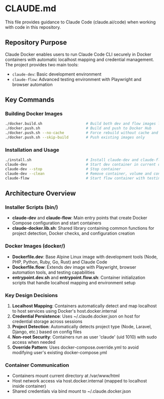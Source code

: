 # CLAUDE.md

This file provides guidance to Claude Code (claude.ai/code) when working with code in this repository.

## Repository Purpose

Claude Docker enables users to run Claude Code CLI securely in Docker containers with automatic localhost mapping and credential management. The project provides two main tools:
- `claude-dev`: Basic development environment
- `claude-flow`: Advanced testing environment with Playwright and browser automation

## Key Commands

### Building Docker Images
```bash
./docker.build.sh                    # Build both dev and flow images locally
./docker.push.sh                     # Build and push to Docker Hub
./docker.push.sh --no-cache          # Force rebuild without cache and push
./docker.push.sh --skip-build        # Push existing images only
```

### Installation and Usage
```bash
./install.sh                         # Install claude-dev and claude-flow globally
claude-dev                           # Start dev container in current directory
claude-dev --stop                    # Stop container
claude-dev --clean                   # Remove container, volume and config
claude-flow                          # Start flow container with testing tools
```

## Architecture Overview

### Installer Scripts (bin/)
- **claude-dev** and **claude-flow**: Main entry points that create Docker Compose configuration and start containers
- **claude-docker.lib.sh**: Shared library containing common functions for project detection, Docker checks, and configuration creation

### Docker Images (docker/)
- **Dockerfile.dev**: Base Alpine Linux image with development tools (Node, PHP, Python, Ruby, Go, Rust) and Claude Code
- **Dockerfile.flow**: Extends dev image with Playwright, browser automation tools, and testing capabilities
- **entrypoint.dev.sh** and **entrypoint.flow.sh**: Container initialization scripts that handle localhost mapping and environment setup

### Key Design Decisions
1. **Localhost Mapping**: Containers automatically detect and map localhost to host services using Docker's host.docker.internal
2. **Credential Persistence**: Uses ~/.claude.docker.json on host for credential storage across sessions
3. **Project Detection**: Automatically detects project type (Node, Laravel, Django, etc.) based on config files
4. **Non-root Security**: Containers run as user 'claude' (uid 1010) with sudo access when needed
5. **Override Pattern**: Uses docker-compose.override.yml to avoid modifying user's existing docker-compose.yml

### Container Communication
- Containers mount current directory at /var/www/html
- Host network access via host.docker.internal (mapped to localhost inside container)
- Shared credentials via bind mount to ~/.claude.docker.json